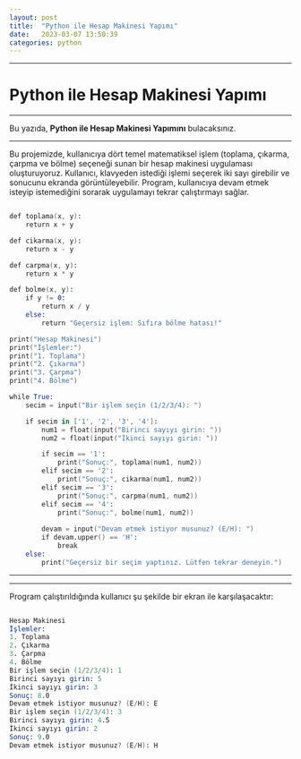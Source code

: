 ```yaml
---
layout: post
title:  "Python ile Hesap Makinesi Yapımı"
date:   2023-03-07 13:50:39
categories: python
---
```


---
# Python ile Hesap Makinesi Yapımı
---
Bu yazıda, **Python ile Hesap Makinesi Yapımını** bulacaksınız.

---

Bu projemizde, kullanıcıya dört temel matematiksel işlem (toplama, çıkarma, çarpma ve bölme) seçeneği sunan bir hesap makinesi uygulaması oluşturuyoruz. Kullanıcı, klavyeden istediği işlemi seçerek iki sayı girebilir ve sonucunu ekranda görüntüleyebilir. Program, kullanıcıya devam etmek isteyip istemediğini sorarak uygulamayı tekrar çalıştırmayı sağlar.

```s

def toplama(x, y):
    return x + y

def cikarma(x, y):
    return x - y

def carpma(x, y):
    return x * y

def bolme(x, y):
    if y != 0:
        return x / y
    else:
        return "Geçersiz işlem: Sıfıra bölme hatası!"

print("Hesap Makinesi")
print("İşlemler:")
print("1. Toplama")
print("2. Çıkarma")
print("3. Çarpma")
print("4. Bölme")

while True:
    secim = input("Bir işlem seçin (1/2/3/4): ")

    if secim in ['1', '2', '3', '4']:
        num1 = float(input("Birinci sayıyı girin: "))
        num2 = float(input("İkinci sayıyı girin: "))

        if secim == '1':
            print("Sonuç:", toplama(num1, num2))
        elif secim == '2':
            print("Sonuç:", cikarma(num1, num2))
        elif secim == '3':
            print("Sonuç:", carpma(num1, num2))
        elif secim == '4':
            print("Sonuç:", bolme(num1, num2))
        
        devam = input("Devam etmek istiyor musunuz? (E/H): ")
        if devam.upper() == 'H':
            break
    else:
        print("Geçersiz bir seçim yaptınız. Lütfen tekrar deneyin.")


```

---
---

Program çalıştırıldığında kullanıcı şu şekilde bir ekran ile karşılaşacaktır:

```s

Hesap Makinesi
İşlemler:
1. Toplama
2. Çıkarma
3. Çarpma
4. Bölme
Bir işlem seçin (1/2/3/4): 1
Birinci sayıyı girin: 5
İkinci sayıyı girin: 3
Sonuç: 8.0
Devam etmek istiyor musunuz? (E/H): E
Bir işlem seçin (1/2/3/4): 3
Birinci sayıyı girin: 4.5
İkinci sayıyı girin: 2
Sonuç: 9.0
Devam etmek istiyor musunuz? (E/H): H


```

